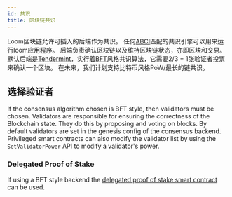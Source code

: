 ```yaml
---
id: 共识
title: 区块链共识
---
```

Loom区块链允许可插入的后端作为共识。 任何[ABCI](https://github.com/tendermint/abci)匹配的共识引擎可以用来运行loom应用程序。 后端负责确认区块链以及维持区块链状态，亦即区块和交易。 默认后端是[Tendermint](https://tendermint.com/)，实行着[BFT](https://en.wikipedia.org/wiki/Byzantine_fault_tolerance)风格共识算法，它需要2/3 + 1张验证者投票来确认一个区块。 在未来，我们计划支持比特币风格PoW/最长的链共识。

## 选择验证者

If the consensus algorithm chosen is BFT style, then validators must be chosen. Validators are responsible for ensuring the correctness of the Blockchain state. They do this by proposing and voting on blocks. By default validators are set in the genesis config of the consensus backend. Privileged smart contracts can also modify the validator list by using the `SetValidatorPower` API to modify a validator's power.

### Delegated Proof of Stake

If using a BFT style backend the [delegated proof of stake smart contract](delegated-proof-of-stake.html) can be used.